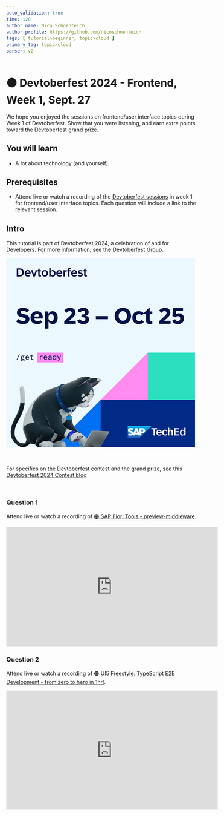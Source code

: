 ```yaml
---
auto_validation: true
time: 120
author_name: Nico Schoenteich
author_profile: https://github.com/nicoschoenteich
tags: [ tutorial>beginner, topic>cloud ]
primary_tag: topic>cloud
parser: v2
---
```


# 🟠 Devtoberfest 2024 - Frontend, Week 1, Sept. 27
<!-- description --> We hope you enjoyed the sessions on frontend/user interface topics during Week 1 of Devtoberfest. Show that you were listening, and earn extra points toward the Devtoberfest grand prize. 
 
## You will learn
- A lot about technology (and yourself).

## Prerequisites
- Attend live or watch a recording of the [Devtoberfest sessions](https://community.sap.com/t5/devtoberfest/eb-p/devtoberfest-events) in week 1 for frontend/user interface topics. Each question will include a link to the relevant session.


## Intro
This tutorial is part of Devtoberfest 2024, a celebration of and for Developers. For more information, see the [Devtoberfest Group](https://groups.community.sap.com/t5/devtoberfest/gh-p/Devtoberfest).

![Devtoberfest](promo-image-kasimir-square.png)

&nbsp;

For specifics on the Devtoberfest contest and the grand prize, see this [Devtoberfest 2024 Contest blog](https://community.sap.com/t5/devtoberfest-blog-posts/devtoberfest-2024-contest/ba-p/13781593)

&nbsp;

### Question 1 

Attend live or watch a recording of [🟠 SAP Fiori Tools - preview-middleware](https://www.youtube.com/watch?v=EiMjxninoUE). 

<iframe width="560" height="315" src="https://www.youtube.com/watch?v=EiMjxninoUE" frameborder="0" allowfullscreen></iframe>

### Question 2 

Attend live or watch a recording of [🟠 UI5 Freestyle: TypeScript E2E Development - from zero to hero in 1hr!](https://www.youtube.com/watch?v=7aAehB4ejHQ). 

<iframe width="560" height="315" src="https://www.youtube.com/watch?v=7aAehB4ejHQ" frameborder="0" allowfullscreen></iframe>
